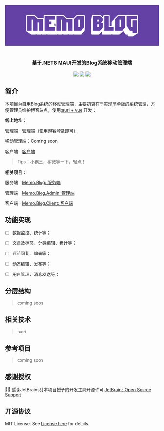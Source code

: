 <div align="center"  style="margin-bottom: 40px">
 <img src="https://raw.githubusercontent.com/Memoyu/Memo.Blog/main/docs/images/logo.png" alt="memo blog" />
</div>
<div align="center">
 <h3>基于.NET8 MAUI开发的Blog系统移动管理端</h3>
 <a href="https://dotnet.microsoft.com/zh-cn/download"><img src="https://img.shields.io/badge/.net8.0.0-3963bc.svg"/></a>
 <a href="LICENSE"><img src="https://img.shields.io/badge/license-MIT-3963bc.svg"/></a>
 <a href="https://github.com/Memoyu"><img src="https://img.shields.io/badge/developer-memoyu-blue"/></a>
</div>


## 简介
本项目为自用Blog系统的移动管理端，主要初衷在于实现简单版的系统管理，方便管理员维护博客站点，使用[tauri + vue](https://github.com/tauri-apps/tauri) 开发；



**线上地址：**

管理端：<a href="http://blog.admin.memoyu.com/" target="_blank">管理端（使用游客登录即可）</a>

移动管理端：Coming soon

客户端：<a href="http://blog.memoyu.com/" target="_blank">客户端</a>

> Tips：小霸王，稍微等一下，轻点！



**相关项目：**

服务端：[Memo.Blog: 服务端](https://github.com/Memoyu/Memo.Blog)

管理端：[Memo.Blog.Admin: 管理端 ](https://github.com/Memoyu/Memo.Blog.Admin)

客户端：[Memo.Blog.Client: 客户端](https://github.com/Memoyu/Memo.Blog.Client)



## 功能实现
- [ ] 数据监控、统计等；
- [ ] 文章及标签、分类编辑、统计等；
- [ ] 评论回复、编辑等；
- [ ] 动态编辑、发布等；
- [ ] 用户管理、消息发送等；



## 分层结构
> coming soon


## 相关技术
> tauri



## 参考项目
> coming soon



## 感谢授权
🙏🏻 感谢JetBrains对本项目授予的开发工具开源许可 [JetBrains Open Source  Support](https://www.jetbrains.com/community/opensource/#support)



## 开源协议
MIT License. See [License here](./LICENSE) for details.